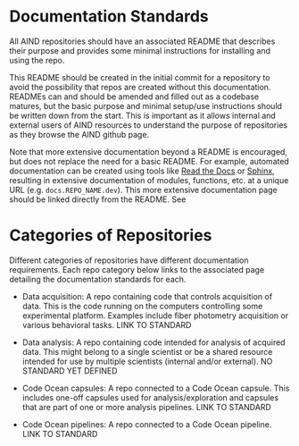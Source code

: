 # Documentation Standards

All AIND repositories should have an associated README that describes their purpose and provides some minimal instructions for installing and using the repo.  

This README should be created in the initial commit for a repository to avoid the possibility that repos are created without this documentation. READMEs can and should be amended and filled out as a codebase matures, but the basic purpose and minimal setup/use instructions should be written down from the start. This is important as it allows internal and external users of AIND resources to understand the purpose of repositories as they browse the AIND github page.  

Note that more extensive documentation beyond a README is encouraged, but does not replace the need for a basic README. For example, automated documentation can be created using tools like [Read the Docs](https://about.readthedocs.com/) or [Sphinx](https://www.sphinx-doc.org/), resulting in extensive documentation of modules, functions, etc. at a unique URL (e.g. `docs.REPO_NAME.dev`). This more extensive documentation page should be linked directly from the README. See

# Categories of Repositories

Different categories of repositories have different documentation requirements. Each repo category below links to the associated page detailing the documentation standards for each.

* Data acquisition: A repo containing code that controls acquisition of data. This is the code running on the computers controlling some experimental platform. Examples include fiber photometry acquisition or various behavioral tasks. LINK TO STANDARD

* Data analysis: A repo containing code intended for analysis of acquired data. This might belong to a single scientist or be a shared resource intended for use by multiple scientists (internal and/or external). NO STANDARD YET DEFINED

* Code Ocean capsules: A repo connected to a Code Ocean capsule. This includes one-off capsules used for analysis/exploration and capsules that are part of one or more analysis pipelines. LINK TO STANDARD

* Code Ocean pipelines: A repo connected to a Code Ocean pipeline. LINK TO STANDARD